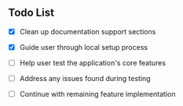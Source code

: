 ## Todo List

- [x] Clean up documentation support sections
- [x] Guide user through local setup process
- [ ] Help user test the application's core features
- [ ] Address any issues found during testing
- [ ] Continue with remaining feature implementation

